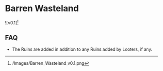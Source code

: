 # Barren Wasteland

![v0.1][^1]

[^1]: /Images/Barren_Wasteland_v0.1.png

## FAQ

- The Ruins are added in addition to any Ruins added by Looters, if any.
